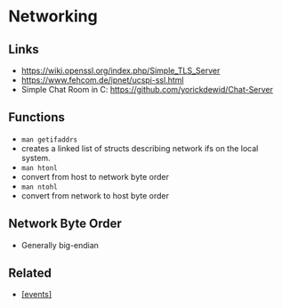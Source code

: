 # Networking

## Links

* https://wiki.openssl.org/index.php/Simple_TLS_Server
* https://www.fehcom.de/ipnet/ucspi-ssl.html
* Simple Chat Room in C: https://github.com/yorickdewid/Chat-Server

## Functions

* `man getifaddrs`
 * creates a linked list of structs describing network ifs on the local system.
* `man htonl`
 * convert from host to network byte order
* `man ntohl`
 * convert from network to host byte order

## Network Byte Order

* Generally big-endian

## Related

* [[events]](/events/1-events-notes/)

